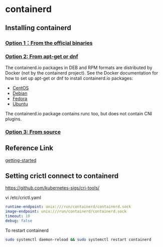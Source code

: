 containerd
===

## Installing containerd

### [Option 1：From the official binaries](https://github.com/containerd/containerd/blob/main/docs/getting-started.md#option-1-from-the-official-binaries)

### [Option 2: From apt-get or dnf](https://github.com/containerd/containerd/blob/main/docs/getting-started.md#option-2-from-apt-get-or-dnf)

The containerd.io packages in DEB and RPM formats are distributed by Docker (not by the containerd project). See the Docker documentation for how to set up apt-get or dnf to install containerd.io packages:

* [CentOS](https://docs.docker.com/engine/install/centos/)
* [Debian](https://docs.docker.com/engine/install/debian/)
* [Fedora](https://docs.docker.com/engine/install/fedora/)
* [Ubuntu](https://docs.docker.com/engine/install/ubuntu/)
  
The containerd.io package contains runc too, but does not contain CNI plugins.

### [Option 3: From source](https://github.com/containerd/containerd/blob/main/docs/getting-started.md#option-3-from-source)

## Reference Link

[getting-started](https://github.com/containerd/containerd/blob/main/docs/getting-started.md)


## Setting crictl connect to containerd

https://github.com/kubernetes-sigs/cri-tools/

vi /etc/crictl.yaml

```yaml
runtime-endpoint: unix:///run/containerd/containerd.sock
image-endpoint: unix:///run/containerd/containerd.sock
timeout: 10
debug: false
```

To restart containerd

```bash
sudo systemctl daemon-reload && sudo systemctl restart containerd

```





